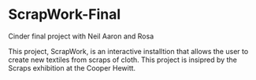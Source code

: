 # ScrapWork-Final
Cinder final project with Neil Aaron and Rosa

This project, ScrapWork, is an interactive installtion that allows the user to create new textiles from scraps of cloth. This project is insipred by the Scraps exhibition at the Cooper Hewitt.